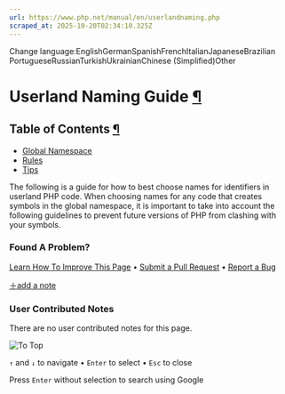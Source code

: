 ```yaml
---
url: https://www.php.net/manual/en/userlandnaming.php
scraped_at: 2025-10-20T02:34:10.325Z
---
```


Change language:EnglishGermanSpanishFrenchItalianJapaneseBrazilian PortugueseRussianTurkishUkrainianChinese (Simplified)Other

# Userland Naming Guide [¶](https://www.php.net/manual/en/userlandnaming.php\#userlandnaming)

## Table of Contents [¶](https://www.php.net/manual/en/userlandnaming.php\#userlandnaming)

- [Global Namespace](https://www.php.net/manual/en/userlandnaming.globalnamespace.php)
- [Rules](https://www.php.net/manual/en/userlandnaming.rules.php)
- [Tips](https://www.php.net/manual/en/userlandnaming.tips.php)

The following is a guide for how to best choose names for identifiers
in userland PHP code. When choosing names for any code that creates symbols
in the global namespace, it is important to take into account the following
guidelines to prevent future versions of PHP from clashing with your
symbols.


### Found A Problem?

[Learn How To Improve This Page](https://github.com/php/doc-base/blob/master/README.md "This will take you to our contribution guidelines on GitHub")
•
[Submit a Pull Request](https://github.com/php/doc-en/blob/master/appendices/userlandnaming.xml)
•
[Report a Bug](https://github.com/php/doc-en/issues/new?body=From%20manual%20page:%20https:%2F%2Fphp.net%2Fuserlandnaming%0A%0A---)

[＋add a note](https://www.php.net/manual/add-note.php?sect=userlandnaming&repo=en&redirect=https://www.php.net/manual/en/userlandnaming.php)

### User Contributed Notes

There are no user contributed notes for this page.

![To Top](https://www.php.net/images/to-top@2x.png)

`↑` and `↓` to navigate •
`Enter` to select •
`Esc` to close


Press `Enter` without
selection to search using Google